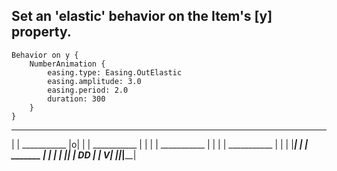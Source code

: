 ## Set an 'elastic' behavior on the Item's [y] property.

```
Behavior on y {
    NumberAnimation {
        easing.type: Easing.OutElastic
        easing.amplitude: 3.0
        easing.period: 2.0
        duration: 300
    }
}
```
-------------------
| | ___________ |o|
| | ___________ | |
| | ___________ | |
| | ___________ | |
| |_____________| |
|     _______     |
|    |       |   ||
| DD |       |   V|
|____|_______|____|
